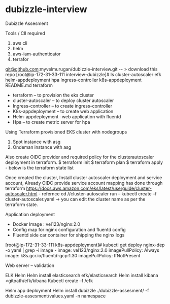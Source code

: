 # dubizzle-interview
Dubizzle Assesment

Tools / ClI required
1)	aws cli
2)	helm
3)	aws-iam-authenticator
4)	terrafor

git@github.com:myvelmurugan/dubizzle-interview.git  -- > download this repo
[root@ip-172-31-33-111 interview-dubizzle]# ls
cluster-autoscaler  efk  helm-appdeployment  hpa  Ingress-controller  k8s-appdeployment  README.md  terraform

-	terraform – to provision the eks cluster
-	cluster-autoscaler – to deploy cluster autoscaler
-	Ingress-controller – to create ingress-controller
-	K8s-appdeployment – to create web application 
-	Helm-appdeployment –web application with fluentd 
-	Hpa – to create metric server for hpa


Using Terraform provisioned EKS cluster with nodegroups 
1)	Spot instance with asg
2)	Ondeman instance with asg


Also create OIDC provider and required policy for the clusterautoscaler deployment in terraform.
$ terraform init
$ terraform plan
$ terraform apply   - below is the terraform state list
 
 

Once created the cluster, Install cluster autoscaler deployment and service account, Already OIDC provide service account mapping has done through terraform
https://docs.aws.amazon.com/eks/latest/userguide/cluster-autoscaler.html - refernce
cd /<gitrepo>/cluster-autoscaler 
 run – kubectl create –f cluster-autoscaler.yaml -> you can edit the cluster name as per the terraform state.
 

 


Application deployment 
-	Docker Image : vel123/nginx:2.0
-	Config map for nginx configuration and fluentd config
-	Fluentd side car container for shipping the nginx logs

[root@ip-172-31-33-111 k8s-appdeployment]# kubectl get deploy nginx-dep -o yaml | grep -i image
      - image: vel123/nginx:2.0
        imagePullPolicy: Always
        image: k8s.gcr.io/fluentd-gcp:1.30
        imagePullPolicy: IfNotPresent

 
Web server – validation

 

ELK Helm
Helm install elasticsearch  <gitpath>efk/elasticsearch 
Helm install kibana <gitpath/efk/kibana
Kubectl create –f <gitpath>/efk

Helm app deployment
Helm install dubizzle ./dubizzle-assesment/ -f dubizzle-assesment/values.yaml  -n  namespace
















